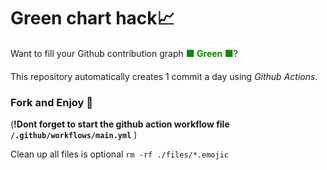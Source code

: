 # Green chart hack📈

Want to fill your Github contribution graph <strong><span style="color:#080">🟩 Green 🟩</span></strong>?

This repository automatically creates 1 commit a day using <i>Github Actions</i>.

### Fork and Enjoy 🍴
(**!Dont forget to start the github action workflow file `/.github/workflows/main.yml`** )

Clean up all files is optional
`rm -rf ./files/*.emojic`
